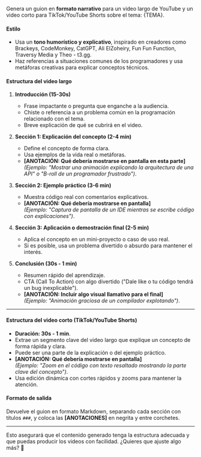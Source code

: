 Genera un guion en **formato narrativo** para un video largo de YouTube y un video corto para TikTok/YouTube Shorts sobre el tema: {TEMA}.

#### **Estilo**
- Usa un **tono humorístico y explicativo**, inspirado en creadores como Brackeys, CodeMonkey, CatGPT, Ali ElZoheiry, Fun Fun Function, Traversy Media y Theo - t3.gg.
- Haz referencias a situaciones comunes de los programadores y usa metáforas creativas para explicar conceptos técnicos.

#### **Estructura del video largo**
1. **Introducción (15-30s)**
    - Frase impactante o pregunta que enganche a la audiencia.
    - Chiste o referencia a un problema común en la programación relacionado con el tema.
    - Breve explicación de qué se cubrirá en el video.

2. **Sección 1: Explicación del concepto (2-4 min)**
    - Define el concepto de forma clara.
    - Usa ejemplos de la vida real o metáforas.
    - **[ANOTACIÓN: Qué debería mostrarse en pantalla en esta parte]**  
      *(Ejemplo: "Mostrar una animación explicando la arquitectura de una API" o "B-roll de un programador frustrado")*.

3. **Sección 2: Ejemplo práctico (3-6 min)**
    - Muestra código real con comentarios explicativos.
    - **[ANOTACIÓN: Qué debería mostrarse en pantalla]**  
      *(Ejemplo: "Captura de pantalla de un IDE mientras se escribe código con explicaciones")*.

4. **Sección 3: Aplicación o demostración final (2-5 min)**
    - Aplica el concepto en un mini-proyecto o caso de uso real.
    - Si es posible, usa un problema divertido o absurdo para mantener el interés.

5. **Conclusión (30s - 1 min)**
    - Resumen rápido del aprendizaje.
    - CTA (Call To Action) con algo divertido ("Dale like o tu código tendrá un bug inexplicable").
    - **[ANOTACIÓN: Incluir algo visual llamativo para el final]**  
      *(Ejemplo: "Animación graciosa de un compilador explotando")*.

---

#### **Estructura del video corto (TikTok/YouTube Shorts)**
- **Duración: 30s - 1 min**.
- Extrae un segmento clave del video largo que explique un concepto de forma rápida y clara.
- Puede ser una parte de la explicación o del ejemplo práctico.
- **[ANOTACIÓN: Qué debería mostrarse en pantalla]**  
  *(Ejemplo: "Zoom en el código con texto resaltado mostrando la parte clave del concepto")*.
- Usa edición dinámica con cortes rápidos y zooms para mantener la atención.

#### **Formato de salida**
Devuelve el guion en formato Markdown, separando cada sección con títulos `###`, y coloca las **[ANOTACIONES]** en negrita y entre corchetes.

---
Esto asegurará que el contenido generado tenga la estructura adecuada y que puedas producir los videos con facilidad. ¿Quieres que ajuste algo más? 🚀
